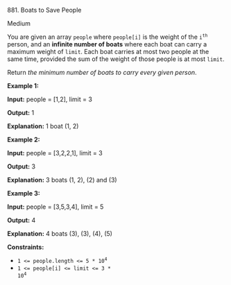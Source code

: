 881\. Boats to Save People

Medium

You are given an array `people` where `people[i]` is the weight of the <code>i<sup>th</sup></code> person, and an **infinite number of boats** where each boat can carry a maximum weight of `limit`. Each boat carries at most two people at the same time, provided the sum of the weight of those people is at most `limit`.

Return _the minimum number of boats to carry every given person_.

**Example 1:**

**Input:** people = [1,2], limit = 3

**Output:** 1

**Explanation:** 1 boat (1, 2)

**Example 2:**

**Input:** people = [3,2,2,1], limit = 3

**Output:** 3

**Explanation:** 3 boats (1, 2), (2) and (3)

**Example 3:**

**Input:** people = [3,5,3,4], limit = 5

**Output:** 4

**Explanation:** 4 boats (3), (3), (4), (5)

**Constraints:**

*   <code>1 <= people.length <= 5 * 10<sup>4</sup></code>
*   <code>1 <= people[i] <= limit <= 3 * 10<sup>4</sup></code>